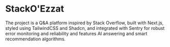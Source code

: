 # StackO'Ezzat

The project is a Q&A platform inspired by Stack Overflow, built with Next.js, styled using TailwindCSS and Shadcn, and integrated with Sentry for robust error monitoring and reliability and features AI answering and smart recommendation algorithms.
